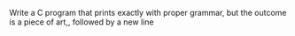  Write a C program that prints exactly with proper grammar, but the outcome is a piece of art,, followed by a new line
